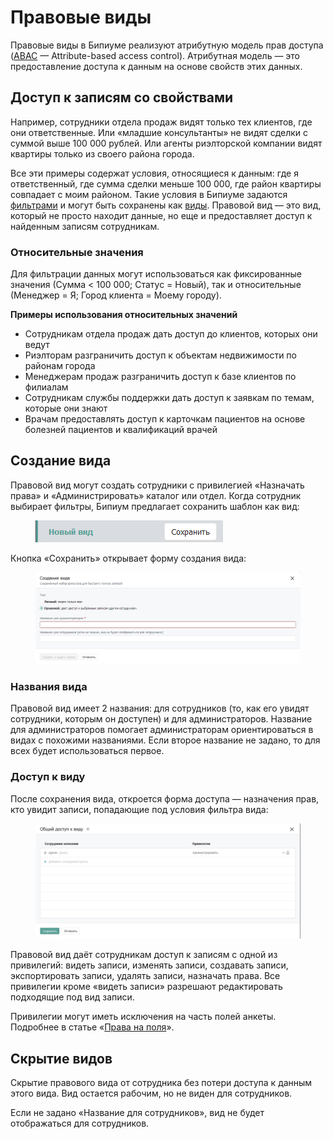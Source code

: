 # Правовые виды

Правовые виды в Бипиуме реализуют атрибутную модель прав доступа ([ABAC](https://www.wikiwand.com/en/Attribute-based_access_control) — Attribute-based access control). Атрибутная модель — это предоставление доступа к данным на основе свойств этих данных.

## Доступ к записям со свойствами

Например, сотрудники отдела продаж видят только тех клиентов, где они ответственные. Или «младшие консультанты» не видят сделки с суммой выше 100 000 рублей. Или агенты риэлторской компании видят квартиры только из своего района города.

Все эти примеры содержат условия, относящиеся к данным: где я ответственный, где сумма сделки меньше 100 000, где район квартиры совпадает с моим районом. Такие условия в Бипиуме задаются [фильтрами](../structure/catalogs/filter.md) и могут быть сохранены как [виды](../structure/views.md). Правовой вид — это вид, который не просто находит данные, но еще и предоставляет доступ к найденным записям сотрудникам.

### Относительные значения

Для фильтрации данных могут использоваться как фиксированные значения (Сумма < 100 000; Статус = Новый), так и относительные (Менеджер = Я; Город клиента = Моему городу).

**Примеры использования относительных значений**

* Сотрудникам отдела продаж дать доступ до клиентов, которых они ведут
* Риэлторам разграничить доступ к объектам недвижимости по районам города
* Менеджерам продаж разграничить доступ к базе клиентов по филиалам
* Сотрудникам службы поддержки дать доступ к заявкам по темам, которые они знают
* Врачам предоставлять доступ к карточкам пациентов на основе болезней пациентов и квалификаций врачей

## Создание вида

Правовой вид могут создать сотрудники с привилегией «Назначать права» и «Администрировать» каталог или отдел. Когда сотрудник выбирает фильтры, Бипиум предлагает сохранить шаблон как вид:

<figure><img src="../../.gitbook/assets/viewCreate.png" alt=""><figcaption></figcaption></figure>

Кнопка «Сохранить» открывает форму создания вида:

<figure><img src="../../.gitbook/assets/viewAnotherCreate.png" alt=""><figcaption></figcaption></figure>

### Названия вида

Правовой вид имеет 2 названия: для сотрудников (то, как его увидят сотрудники, которым он доступен) и для администраторов. Название для администраторов помогает администраторам ориентироваться в видах с похожими названиями. Если второе название не задано, то для всех будет использоваться первое.

### Доступ к виду

После сохранения вида, откроется форма доступа — назначения прав, кто увидит записи, попадающие под условия фильтра вида:

<figure><img src="../../.gitbook/assets/viewAccess.png" alt=""><figcaption></figcaption></figure>

Правовой вид даёт сотрудникам доступ к записям с одной из привилегий: видеть записи, изменять записи, создавать записи, экспортировать записи, удалять записи, назначать права. Все привилегии кроме «видеть записи» разрешают редактировать подходящие под вид записи.

Привилегии могут иметь исключения на часть полей анкеты. Подробнее в статье «[Права на поля](fields.md)».

## Скрытие видов

Скрытие правового вида от сотрудника без потери доступа к данным этого вида. Вид остается рабочим, но не виден для сотрудников.

Если не задано «Название для сотрудников», вид не будет отображаться для сотрудников.
